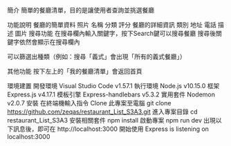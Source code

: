 簡介
簡單的餐廳清單，目的是讓使用者查詢並挑選餐廳

功能說明
餐廳的簡單資料
照片
名稱
分類
評分
餐廳的詳細資訊
類別
地址
電話
描述
圖片
搜尋功能
在搜尋欄內輸入關鍵字，按下Search鍵可以搜尋餐廳 搜尋後關鍵字依然會顯示在搜尋欄內

可以篩選出種類（例如：搜尋「義式」會出現「所有的義式餐廳」）

其他功能
按下左上的「我的餐廳清單」會返回首頁

環境建置
開發環境 Visual Studio Code v1.57.1
執行環境 Node.js v10.15.0
框架 Express.js v4.17.1
模板引擎 Express-handlebars v5.3.2
實用套件 Nodemon v2.0.7
安裝
在終端機輸入指令 Clone 此專案至電腦
git clone https://github.com/zeqas/restaurant_List_S3A3.git
進入專案目錄
cd restaurant_List_S3A3
安裝相關套件
npm install
啟動專案
npm run dev
出現以下訊息後，即可在 http://localhost:3000 開始使用
Express is listening on localhost:3000